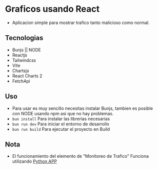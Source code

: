 # Graficos usando React

- Aplicacion simple para mostrar trafico tanto malicioso como normal.

## Tecnologias

- Bunjs || NODE
- Reactjs
- Tailwindcss
- Vite
- Chartsjs
- React Charts 2
- FetchApi

## Uso

- Para usar es muy sencillo necesitas instalar Bunjs, tambien es posible con NODE usando npm asi que no hay problemas.
- `bun install` Para instalar las librerias necesarias
- `bun run dev`  Para iniciar el entorno de desarrollo
- `bun run build` Para ejecutar el proyecto en Build

## Nota

- El funcionamiento del elemento de "Monitoreo de Trafico" Funciona utilizando [Python APP](https://github.com/pr0fessorZoom/py-data-server.git)